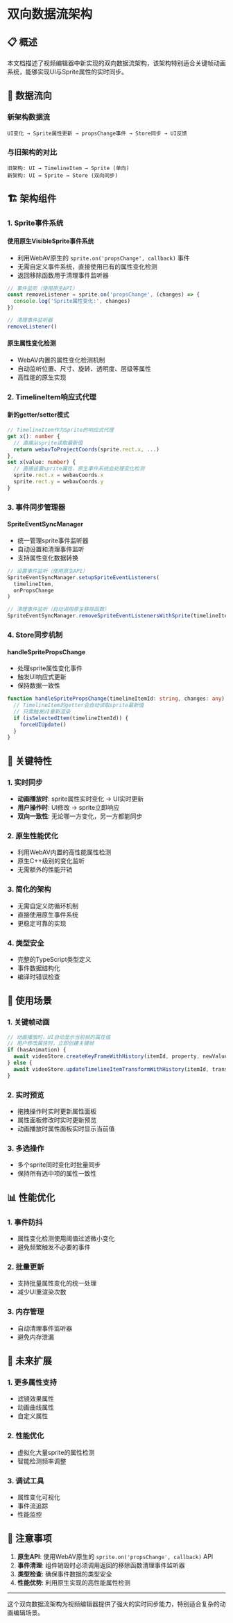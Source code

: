 # 双向数据流架构

## 📋 概述

本文档描述了视频编辑器中新实现的双向数据流架构，该架构特别适合关键帧动画系统，能够实现UI与Sprite属性的实时同步。

## 🔄 数据流向

### 新架构数据流
```
UI变化 → Sprite属性更新 → propsChange事件 → Store同步 → UI反馈
```

### 与旧架构的对比
```
旧架构: UI → TimelineItem → Sprite (单向)
新架构: UI ↔ Sprite ↔ Store (双向同步)
```

## 🏗️ 架构组件

### 1. Sprite事件系统

#### 使用原生VisibleSprite事件系统
- 利用WebAV原生的 `sprite.on('propsChange', callback)` 事件
- 无需自定义事件系统，直接使用已有的属性变化检测
- 返回移除函数用于清理事件监听器

```typescript
// 事件监听（使用原生API）
const removeListener = sprite.on('propsChange', (changes) => {
  console.log('Sprite属性变化:', changes)
})

// 清理事件监听器
removeListener()
```

#### 原生属性变化检测
- WebAV内置的属性变化检测机制
- 自动监听位置、尺寸、旋转、透明度、层级等属性
- 高性能的原生实现

### 2. TimelineItem响应式代理

#### 新的getter/setter模式
```typescript
// TimelineItem作为Sprite的响应式代理
get x(): number {
  // 直接从sprite读取最新值
  return webavToProjectCoords(sprite.rect.x, ...)
},
set x(value: number) {
  // 直接设置sprite属性，原生事件系统会处理变化检测
  sprite.rect.x = webavCoords.x
  sprite.rect.y = webavCoords.y
}
```

### 3. 事件同步管理器

#### SpriteEventSyncManager
- 统一管理sprite事件监听器
- 自动设置和清理事件监听
- 支持属性变化数据转换

```typescript
// 设置事件监听（使用原生API）
SpriteEventSyncManager.setupSpriteEventListeners(
  timelineItem,
  onPropsChange
)

// 清理事件监听（自动调用原生移除函数）
SpriteEventSyncManager.removeSpriteEventListenersWithSprite(timelineItem)
```

### 4. Store同步机制

#### handleSpritePropsChange
- 处理sprite属性变化事件
- 触发UI响应式更新
- 保持数据一致性

```typescript
function handleSpritePropsChange(timelineItemId: string, changes: any): void {
  // TimelineItem的getter会自动读取sprite最新值
  // 只需触发UI重新渲染
  if (isSelectedItem(timelineItemId)) {
    forceUIUpdate()
  }
}
```

## 🎯 关键特性

### 1. 实时同步
- **动画播放时**: sprite属性实时变化 → UI实时更新
- **用户操作时**: UI修改 → sprite立即响应
- **双向一致性**: 无论哪一方变化，另一方都能同步

### 2. 原生性能优化
- 利用WebAV内置的高性能属性检测
- 原生C++级别的变化监听
- 无需额外的性能开销

### 3. 简化的架构
- 无需自定义防循环机制
- 直接使用原生事件系统
- 更稳定可靠的实现

### 4. 类型安全
- 完整的TypeScript类型定义
- 事件数据结构化
- 编译时错误检查

## 🔧 使用场景

### 1. 关键帧动画
```typescript
// 动画播放时，UI自动显示当前帧的属性值
// 用户修改属性时，立即创建关键帧
if (hasAnimation) {
  await videoStore.createKeyFrameWithHistory(itemId, property, newValue)
} else {
  await videoStore.updateTimelineItemTransformWithHistory(itemId, transform)
}
```

### 2. 实时预览
- 拖拽操作时实时更新属性面板
- 属性面板修改时实时更新预览
- 动画播放时属性面板实时显示当前值

### 3. 多选操作
- 多个sprite同时变化时批量同步
- 保持所有选中项的属性一致性

## 📊 性能优化

### 1. 事件防抖
- 属性变化检测使用阈值过滤微小变化
- 避免频繁触发不必要的事件

### 2. 批量更新
- 支持批量属性变化的统一处理
- 减少UI重渲染次数

### 3. 内存管理
- 自动清理事件监听器
- 避免内存泄漏

## 🚀 未来扩展

### 1. 更多属性支持
- 滤镜效果属性
- 动画曲线属性
- 自定义属性

### 2. 性能优化
- 虚拟化大量sprite的属性检测
- 智能检测频率调整

### 3. 调试工具
- 属性变化可视化
- 事件流追踪
- 性能监控

## 📝 注意事项

1. **原生API**: 使用WebAV原生的 `sprite.on('propsChange', callback)` API
2. **事件清理**: 组件销毁时必须调用返回的移除函数清理事件监听器
3. **类型检查**: 确保事件数据的类型安全
4. **性能优势**: 利用原生实现的高性能属性检测

---

这个双向数据流架构为视频编辑器提供了强大的实时同步能力，特别适合复杂的动画编辑场景。

